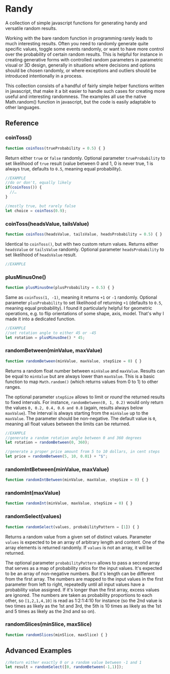 # Randy
A collection of simple javascript functions for generating handy and versatile random results.

Working with the bare random function in programming rarely leads to much interesting results. Often you need to randomly generate quite specific values, toggle some events randomly, or want to have more control over the probability of certain random results. This is helpful for instance in creating generative forms with controlled random parameters in parametric visual or 3D design, generally in situations where decisions and options should be chosen randomly, or where exceptions and outliers should be introduced intentionally in a process.

This collection consists of a handful of fairly simple helper functions written in javascript, that make it a bit easier to handle such cases for creating more useful and interesting randomness. The examples all use the native Math.random() function in javascript, but the code is easily adaptable to other languages.

## Reference

### coinToss()
```javascript
function coinToss(trueProbability = 0.5) { }
```

Return either `true` or `false` randomly. Optional parameter `trueProbability` to set likelihood of `true` result (value between 0 and 1, 0 is never true, 1 is always true, defaults to `0.5`, meaning equal probability).

```javascript
//EXAMPLE
//do or don't, equally likely
if(coinToss()) {
  //…
}

//mostly true, but rarely false
let choice = coinToss(0.9);
```

### coinToss(headsValue, tailsValue)
```javascript
function coinToss(headsValue, tailsValue, headsProbability = 0.5) { }
```

Identical to `coinToss()`, but with two custom return values. Returns either `headsValue` or `tailsValue` randomly. Optional parameter `headsProbability` to set likelihood of `headsValue` result.

```javascript
//EXAMPLE
```

### plusMinusOne()
```javascript
function plusMinusOne(plusProbability = 0.5) { }
```

Same as `coinToss(1, -1)`, meaning it returns `+1` or `-1` randomly. Optional parameter `plusProbability` to set likelihood of returning `+1` (defaults to `0.5`, meaning equal probability). I found it particularly helpful for geometric operations, e.g. to flip orientations of some shape, axis, model. That's why I made it into a dedicated function.

```javascript
//EXAMPLE
//set rotation angle to either 45 or -45
let rotation = plusMinusOne() * 45;
```

### randomBetween(minValue, maxValue)
```javascript
function randomBetween(minValue, maxValue, stepSize = 0) { }
```

Returns a random float number between `minValue` and `maxValue`. Results can be equal to `minValue` but are always lower than `maxValue`. This is a basic function to map `Math.random()` (which returns values from 0 to 1) to other ranges.

The optional parameter `stepSize` allows to limit or *round* the returned results to fixed intervals. For instance, `randomBetween(0, 1, 0.2)` would only return the values `0, 0.2, 0.4, 0.6 and 0.8` (again, results always below `maxValue`). The interval is always starting from the `minValue` up to the `maxValue`. The parameter should be non-negative. The default value is `0`, meaning all float values between the limits can be returned. 

```javascript
//EXAMPLE
//generate a random rotation angle between 0 and 360 degrees
let rotation = randomBetween(0, 360);

//generate a proper price amount from 5 to 10 dollars, in cent steps
let price = randomBetween(5, 10, 0.01) + "$";
```

### randomIntBetween(minValue, maxValue)
```javascript
function randomIntBetween(minValue, maxValue, stepSize = 0) { }
```

### randomInt(maxValue)
```javascript
function randomInt(minValue, maxValue, stepSize = 0) { }
```

### randomSelect(values)
```javascript
function randomSelect(values, probabilityPattern = [1]) { }
```

Returns a random value from a given set of distinct values. Parameter `values` is expected to be an array of arbitrary length and content. One of the array elements is returned randomly. If `values` is not an array, it will be returned.

The optional parameter `probabilityPattern` allows to pass a second array that serves as a map of probability ratios for the input values. It's expected to be an array of non-negative numbers. But it's length can be different from the first array. The numbers are mapped to the input values in the first parameter from left to right, repeatedly until all input values have a probability value assigned. If it's longer than the first array, excess values are ignored. The numbers are taken as probability proportions to each other, so `[1,2,1,4,10]` is read as 1:2:1:4:10 for instance (so the 2nd value is two times as likely as the 1st and 3rd, the 5th is 10 times as likely as the 1st and 5 times as likely as the 2nd and so on).

### randomSlices(minSlice, maxSlice)
```javascript
function randomSlices(minSlice, maxSlice) { }
```

## Advanced Examples
```javascript
//Return either exactly 0 or a random value between -1 and 1
let result = randomSelect([0, randomBetween(-1,1)]);
```

